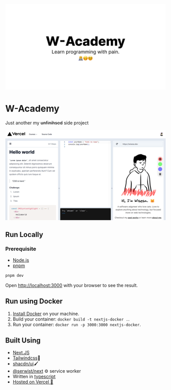 <p align="center">
  <img src="public/og.jpg" alt="W-Academy">
</p>

# W-Academy

Just another my ~~unfinihsed~~ side project

<p align="center">
  <img src="public/ss.png" alt="W-Academy screenshot">
</p>

## Run Locally

### Prerequisite

- [Node.js](https://nodejs.org/)
- [pnpm](https://pnpm.io/installation)

```bash
pnpm dev
```

Open [http://localhost:3000](http://localhost:3000) with your browser to see the result.

## Run using Docker

1. [Install Docker](https://docs.docker.com/get-docker/) on your machine.
1. Build your container: `docker build -t nextjs-docker .`.
1. Run your container: `docker run -p 3000:3000 nextjs-docker`.

## Built Using

- [Next.JS](https://nextjs.org/)
- [Tailwindcss](https://tailwindcss.com/)🎨
- [shacdn/ui](https://ui.shadcn.com/)🖌️
- [@serwist/next](https://serwist.pages.dev/) ⚙️ service worker
- Written in [typescript](https://typescriptlang.org)
- [Hosted on Vercel 🚀](https://vercel.com/)
